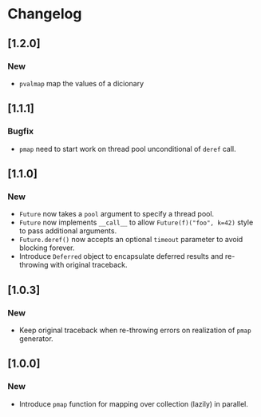 # Changelog

## [1.2.0]
### New
- `pvalmap` map the values of a dicionary

## [1.1.1]
### Bugfix
- `pmap` need to start work on thread pool unconditional of `deref` call.

## [1.1.0]
### New
- `Future` now takes a `pool` argument to specify a thread pool.
- `Future` now implements `__call__` to allow `Future(f)("foo", k=42)` style to pass additional arguments.
- `Future.deref()` now accepts an optional `timeout` parameter to avoid blocking forever.
- Introduce `Deferred` object to encapsulate deferred results and re-throwing with original traceback.

## [1.0.3]
### New
- Keep original traceback when re-throwing errors on realization of `pmap` generator.

## [1.0.0]
### New
- Introduce `pmap` function for mapping over collection (lazily) in parallel.
